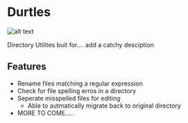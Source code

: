 # Durtles

![alt text](https://github.com/PinedaVictor/Durtles/banner-01.jpg)

Directory Utilites buit for.... add a catchy desciption

## Features

- Rename files matching a regular expression
- Check for file spelling erros in a directory
- Seperate misspelled files for editing
  - Able to autmatically migrate back to original directory
- MORE TO COME.....
